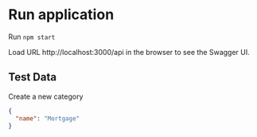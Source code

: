 # Run application

Run `npm start`

Load URL http://localhost:3000/api in the browser to see the Swagger UI.

## Test Data

Create a new category
```json
{
  "name": "Mortgage"
}
```
